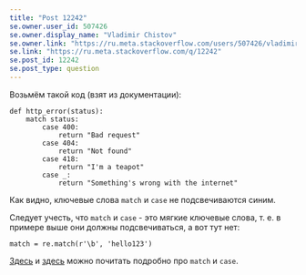 ```yaml
---
title: "Post 12242"
se.owner.user_id: 507426
se.owner.display_name: "Vladimir Chistov"
se.owner.link: "https://ru.meta.stackoverflow.com/users/507426/vladimir-chistov"
se.link: "https://ru.meta.stackoverflow.com/q/12242"
se.post_id: 12242
se.post_type: question
---
```

<p>Возьмём такой код (взят из документации):</p>
<pre class="lang-python prettyprint-override"><code>def http_error(status):
    match status:
        case 400:
            return &quot;Bad request&quot;
        case 404:
            return &quot;Not found&quot;
        case 418:
            return &quot;I'm a teapot&quot;
        case _:
            return &quot;Something's wrong with the internet&quot;
</code></pre>
<p>Как видно, ключевые слова <code>match</code> и <code>case</code> не подсвечиваются синим.</p>
<p>Следует учесть, что <code>match</code> и <code>case</code> - это мягкие ключевые слова, т. е. в примере выше они должны подсвечиваться, а вот тут нет:</p>
<pre class="lang-python prettyprint-override"><code>match = re.match(r'\b', 'hello123')
</code></pre>
<p><a href="https://peps.python.org/pep-0634/" rel="nofollow noreferrer">Здесь</a> и <a href="https://docs.python.org/3.10/whatsnew/3.10.html#pep-634-structural-pattern-matching" rel="nofollow noreferrer">здесь</a> можно почитать подробно про <code>match</code> и <code>case</code>.</p>
